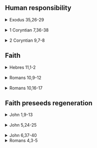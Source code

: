 ## Human responsibility

<details>
<summary>Exodus 35,26-29</summary>

    35:26
    A wszystkie kobiety, których serca >były obdarzone zdolnością<, przędły kozią sierść.
    35:27
    Przełożeni zaś przynosili kamienie onyksu i kamienie do osadzenia efodu i pektorału;
    35:28
    Także wonności i oliwę do świecenia i na olejek do namaszczania, i na wonne kadzidła.
    35:29
    Wszyscy synowie Izraela >przynosili PANU dobrowolną ofiarę<, każdy mężczyzna i każda 
    kobieta, w których było serce ochocze do składania ofiar na każde dzieło, które PAN przez 
    Mojżesza rozkazał wykonać.

<details>
<summary>Wnioski?</summary>

1. Bóg daje nam ZDOLNOŚĆ, np zdolność wiary?
2. Synowie Izraela składali DOBROWOLNE ofiary

</details>

</details>

<br>

<details>
<summary>1 Coryntian 7,36-38</summary>

    7:36
    Jeśli ktoś uważa, że zachowuje się niewłaściwie wobec swojej dziewicy, gdyby przeszły już 
    jej lata i jest taka potrzeba, niech czyni, co chce, bo nie grzeszy. Niech wyjdzie za mąż.
    7:37
    Lecz jeśli ktoś mocno postanowił w swym sercu, nie mając takiej potrzeby, ale >panując nad 
    własną wolą<, i osądził w swym sercu, że zachowa swoją dziewicę, dobrze czyni.
    7:38
    Tak więc ten, kto wydaje ją za mąż, dobrze czyni, ale ten, kto nie wydaje jej za mąż, lepiej czyni.

</details>

<br>


<details>
<summary>2 Coryntian 9,7-8</summary>

    9:8
    Lecz mówię: Kto skąpo sieje, skąpo też żąć będzie, a kto sieje obficie, obficie też żąć 
    będzie.
    9:7
    >Każdy jak postanowił w swym sercu<, tak niech zrobi, nie z żalem ani z przymusu, gdyż 
    radosnego dawcę Bóg miłuje.

</details>


## Faith

<details>
<summary>Hebres 11,1-2</summary>

    11:1
    A wiara jest podstawą tego, czego się spodziewamy, i dowodem tego, czego nie widzimy.
    11:2
    Przez nią bowiem przodkowie otrzymali chlubne świadectwo.

</details>

<br>

<details>
<summary>Romans 10,9-12</summary>

    10:9
    Jeśli ustami wyznasz Pana Jezusa i uwierzysz w swoim sercu, że Bóg wskrzesił go z martwych, będziesz zbawiony.
    10:10
    Sercem bowiem wierzy się ku sprawiedliwości, a ustami wyznaje się ku zbawieniu.
    10:11
    Mówi bowiem Pismo: Każdy, kto w niego wierzy, nie będzie zawstydzony.
    10:12
    Gdyż nie ma różnicy między Żydem a Grekiem; bo ten sam Pan wszystkich jest bogaty względem wszystkich, którzy go wzywają.

</details>

<br>

<details>
<summary>Romans 10,16-17</summary>

    10:16
    Ale nie wszyscy byli posłuszni ewangelii. Izajasz bowiem mówi: Panie, któż uwierzył naszemu głoszeniu?
    10:17
    >Wiara więc jest ze słuchania, a słuchanie – przez słowo Boże.<

</details>

## Faith preseeds regeneration

<details>
<summary>John 1,9-13</summary>

    1:9
    Ten był tą prawdziwą światłością, która oświeca każdego człowieka przychodzącego na świat.
    1:10
    Był na świecie, a świat został przez niego stworzony, ale świat go nie poznał.
    1:11
    Do swej własności przyszedł, ale swoi go nie przyjęli.
    1:12
    Lecz wszystkim tym, >którzy go przyjęli<, dał moc, >aby się stali synami Bożymi<, to jest tym, którzy wierzą w jego imię;
    1:13
    Którzy są narodzeni nie z krwi ani z woli ciała, ani z woli mężczyzny, ale z Boga.

<details>
<summary>Text vs Calvinist reading</summary>

[![Alt](images/john-calvinist-vs-regular.png)]

</details>

</details>

<br>

<details>
<summary>John 5,24-25</summary>

    5:24
    Zaprawdę, zaprawdę powiadam wam: Kto >słucha mego< słowa i >wierzy<> temu, który mnie posłał, ma życie wieczne i >nie będzie potępiony<>, ale przeszedł ze śmierci do życia.
    5:25
    Zaprawdę, zaprawdę powiadam wam: Nadchodzi godzina, i teraz jest, gdy umarli usłyszą głos Syna Bożego, a ci, którzy usłyszą, będą żyć.

</details>

<br>

<details>
<summary>John 6,37-40</summary>

    6:37
    Wszystko, co mi daje Ojciec, przyjdzie do mnie, a tego, który przyjdzie do mnie, nie wyrzucę precz.
    6:38
    Zstąpiłem bowiem z nieba nie po to, żeby czynić swoją wolę, ale wolę tego, który mnie posłał.
    6:39
    A to jest wola Ojca, który mnie posłał, abym nie stracił nic z tego wszystkiego, co mi dał, ale abym to wskrzesił w dniu ostatecznym.
    6:40
    I to jest wola tego, który mnie posłał, >aby każdy<, kto widzi Syna i >wierzy w niego<, miał >życie wieczne<, a ja go wskrzeszę w dniu ostatecznym.

</details>


<details>
<summary>Romans 4,3-5</summary>

    4:3
    Cóż bowiem mówi Pismo? Abraham uwierzył Bogu i zostało mu to poczytane za sprawiedliwość.
    4:4
    A temu, kto pracuje, zapłata nie jest uznana za łaskę, ale za należność.
    4:5
    Temu zaś, kto nie pracuje, lecz wierzy w tego, który usprawiedliwia bezbożnego, jego wiara zostaje poczytana za sprawiedliwość.

</details>
